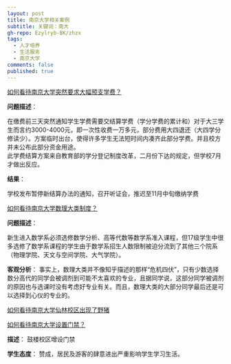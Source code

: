 ```yaml
---
layout: post
title: 南京大学相关案例
subtitle: 关键词：南大
gh-repo: Ezylryb-BK/zhzx
tags:
  - 人才培养
  - 生活服务
  - 南京大学
comments: false
published: true
---
```


[如何看待南京大学突然要求大幅预支学费？](https://www.zhihu.com/question/66996005/answer/248102789)

**问题描述**：

在缴费前三天突然通知学生学费需要交结算学费（学分学费的累计和）对于大三学生而言约3000-4000元，即一次性收费一万多元，部分费用大四退还（大四学分修读少）。方案临时出台，使得许多学生无法短时间内凑齐此部分学费。并且校方并未公布此部分资金用途。 
<br>此学费结算方案来自教育部的学分登记制度改革，二月份下达的规定，但学校7月才做出反应。

**结果**：

学校发布暂停新结算办法的通知，召开听证会，推迟至11月中旬缴纳学费

[如何看待南京大学数理大类制度？](https://www.zhihu.com/question/293842684/answer/487723444)

**问题描述**：

新生进入数学系必须选修数学分析、高等代数等数学系准入课程，但17级学生中很多选修了数学系课程的学生由于数学系招生人数限制被迫分流到了其他三个院系（物理学院、天文与空间学院、大气学院）。

**客观分析**：
事实上，数理大类并不像知乎描述的那样“危机四伏”，只有少数选择数分高代的同学会被调剂到可能不太喜欢的专业，且据同学说，这部分同学被调剂的原因也与选课时没有考虑好专业有关。而且，数理大类的大部分同学最后还是可以选择到心仪的专业的。


[如何看待南京大学仙林校区出现了野猪](https://www.zhihu.com/question/264029523/answer/275974843)


[如何看待南京大学设置门禁？](https://www.zhihu.com/question/297980243/answer/508632884)

**描述**：
鼓楼校区增设门禁

**学生态度**：
赞成，居民及游客的肆意进出严重影响学生学习生活。
